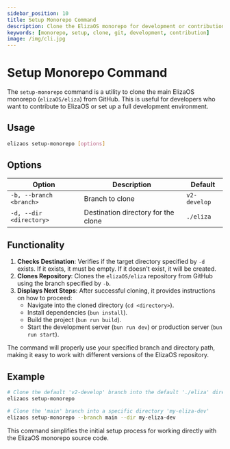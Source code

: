 ```yaml
---
sidebar_position: 10
title: Setup Monorepo Command
description: Clone the ElizaOS monorepo for development or contribution
keywords: [monorepo, setup, clone, git, development, contribution]
image: /img/cli.jpg
---
```


# Setup Monorepo Command

The `setup-monorepo` command is a utility to clone the main ElizaOS monorepo (`elizaOS/eliza`) from GitHub. This is useful for developers who want to contribute to ElizaOS or set up a full development environment.

## Usage

```bash
elizaos setup-monorepo [options]
```

## Options

| Option                  | Description                         | Default      |
| ----------------------- | ----------------------------------- | ------------ |
| `-b, --branch <branch>` | Branch to clone                     | `v2-develop` |
| `-d, --dir <directory>` | Destination directory for the clone | `./eliza`    |

## Functionality

1.  **Checks Destination**: Verifies if the target directory specified by `-d` exists. If it exists, it must be empty. If it doesn't exist, it will be created.
2.  **Clones Repository**: Clones the `elizaOS/eliza` repository from GitHub using the branch specified by `-b`.
3.  **Displays Next Steps**: After successful cloning, it provides instructions on how to proceed:
    - Navigate into the cloned directory (`cd <directory>`).
    - Install dependencies (`bun install`).
    - Build the project (`bun run build`).
    - Start the development server (`bun run dev`) or production server (`bun run start`).

The command will properly use your specified branch and directory path, making it easy to work with different versions of the ElizaOS repository.

## Example

```bash
# Clone the default 'v2-develop' branch into the default './eliza' directory
elizaos setup-monorepo

# Clone the 'main' branch into a specific directory 'my-eliza-dev'
elizaos setup-monorepo --branch main --dir my-eliza-dev
```

This command simplifies the initial setup process for working directly with the ElizaOS monorepo source code.
